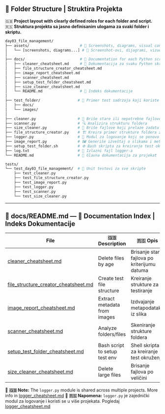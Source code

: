 ## 📁 Folder Structure | Struktira Projekta

🇬🇧 **Project layout with clearly defined roles for each folder and script.**
🇷🇸 **Struktura projekta sa jasno definisanim ulogama za svaki folder i skriptu.**

```bash
day03_file_management/
├── assets/                       # 📂 Screenshots, diagrams, visual content
│   └── [screenshots, diagrams...] # 📂 Screenshot-ovi, dijagrami, vizuelni sadrzaj
│
├── docs/                         # 📑 Documentation for each Python script
│   ├── cleaner_cheatsheet.md     # 📑 Dokumentacija za svaku Python skriptu
│   ├── file_structure_creator_cheatsheet.md
│   ├── image_report_cheatsheet.md
│   ├── scanner_cheatsheet.md
│   ├── setup_test_folder_cheatsheet.md
│   ├── size_cleaner_cheatsheet.md
│   └── README.md                 # 📘 Indeks dokumentacije
│
├── test_folder/                 # 📂 Primer test sadrzaja koji koriste skripte
│   ├── docs/
│   └── images/
│
├── cleaner.py                   # 🧹 Briše stare ili nepotrebne fajlove
├── scanner.py                   # 🔍 Analizira strukturu foldera
├── size_cleaner.py              # 🧼 Briše fajlove koji prelaze zadatu veličinu
├── file_structure_creator.py    # 🏗️ Kreira primer strukture foldera i fajlova
├── logger.py                    # 📝 Modul za logovanje koji se ponovo koristi
├── image_report.py              # 🖼️ Generiše izveštaj o slikama i metapodacima
├── setup_test_folder.sh         # ⚙️ Bash skripta za kreiranje test okruženja
├── log.txt                      # 📄 Izlazni fajl logger-a
└── README.md                    # 📘 Glavna dokumentacija za projekat

tests/
└── test_day03_file_management/  # 🧪 Unit testovi za sve skripte
    ├── test_cleaner.py
    ├── test_file_structure_creator.py
    ├── test_image_report.py
    ├── test_logger.py
    ├── test_scanner.py
    └── test_size_cleaner.py

```

---

## 📘 docs/README.md — 🧭 Documentation Index | Indeks Dokumentacije

| File                                                                         | 🇬🇧 Description                | 🇷🇸 Opis                                       |
| ---------------------------------------------------------------------------- | ----------------------------- | --------------------------------------------- |
| [cleaner_cheatsheet.md](cleaner_cheatsheet.md)                               | Delete files by age           | Brisanje starih fajlova po kriterijumu datuma |
| [file_structure_creator_cheatsheet.md](file_structure_creator_cheatsheet.md) | Create test file structure    | Kreiranje strukture za testiranje             |
| [image_report_cheatsheet.md](image_report_cheatsheet.md)                     | Extract metadata from images  | Izdvajanje metapodataka iz slika              |
| [scanner_cheatsheet.md](scanner_cheatsheet.md)                               | Analyze folders/files         | Skeniranje strukture foldera                  |
| [setup_test_folder_cheatsheet.md](setup_test_folder_cheatsheet.md)           | Bash script to setup test env | Shell skripta za kreiranje test okruženja     |
| [size_cleaner_cheatsheet.md](size_cleaner_cheatsheet.md)                     | Delete large files            | Brisanje fajlova po veličini                  |

📌 **🇬🇧 Note:** The `logger.py` module is shared across multiple projects. More info in [logger_cheatsheet.md](../../docs/logger_cheatsheet.md)
📌 **🇷🇸 Napomena:** `logger.py` je zajednički modul za logovanje i koristi se u više projekata. Pogledaj [logger_cheatsheet.md](../../docs/logger_cheatsheet.md)

